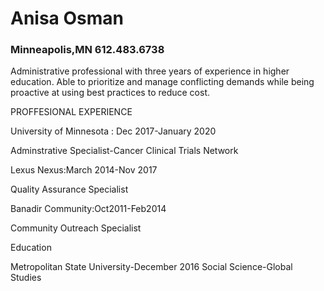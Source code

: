 <html>

<head>

</head>

</body>
      <h1>Anisa Osman</h1>
      	<link rel="stylesheet" type="text/css" href="main.css"/>
       <h3>Minneapolis,MN 612.483.6738</h3>
      <p>Administrative professional with three years of experience in higher education. Able to prioritize and manage conflicting demands while being proactive at using best practices to reduce cost.</p>
      <p>PROFFESIONAL EXPERIENCE</p>
      <p>University of Minnesota : Dec 2017-January 2020</p>
      <p>Adminstrative Specialist-Cancer Clinical Trials Network</p>
      <p>Lexus Nexus:March 2014-Nov 2017</p>
      <p>Quality Assurance Specialist</p>
      <p>Banadir Community:Oct2011-Feb2014</p>
      <p>Community Outreach Specialist</p>
      <p>Education</p>
      <p>Metropolitan State University-December 2016 Social Science-Global Studies</p>
</body>

</html>
